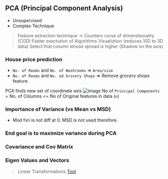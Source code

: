 ## PCA (Principal Component Analysis)
- Unsupervised
- Complex Technique

> Feature extraction technique -> Counters curse of dimenstionality (COD)
> Faster exectution of Algorithms
> Visualiztion (reduces 10D to 3D data)
> Select that column whose spread is higher (Shadow on the axis)


### House price prediction
- `No. of Rooms` and `No. of Washrooms` => `Area/size`
- `No. of Rooms` and `No. od Grocery Shops` => Remove grocery shops feature

PCA finds new set of coordinate axis
![image](https://user-images.githubusercontent.com/86161735/188265634-1aa731ed-fc52-4cd6-95cc-ba479fd21f4b.png)
No of `Principal Components` = No. of Columns <= No of Original features in data (`n`)
### Importance of Variance (vs Mean vs MSD)
- Mod fxn is not diff at 0. MSD is not used therefore.

### End goal is to maximize variance during PCA
### Covariance and Cov Matrix
### Eigen Values and Vectors
> Linear Transformations [Tool](https://www.youtube.com/redirect?event=video_description&redir_token=QUFFLUhqbWxaNy1TU255M0ZmWGhWN29HcEMycjJZZzV0d3xBQ3Jtc0tsb2JJMFMwNHg3bkFSSl9yY1g5eHRVbkEyc1IyY2Z4dW5nRnhsTHV1cEo5MHB4ZktxRG1uWEdZaE1SSUhFNEVob3ROVzJTSG43dGNRRzM0UTgtY1lmZ2xHdlBSMVFpNTZkTGhOU0Z4bkhiOU9jTWllTQ&q=https%3A%2F%2Fwww.geogebra.org%2Fm%2FYCZa8TAH&v=tXXnxjj2wM4)
